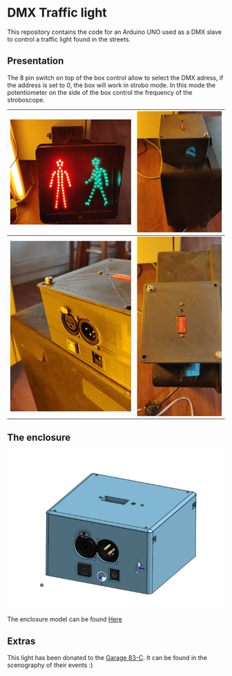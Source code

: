 # DMX Traffic light

This repository contains the code for an Arduino UNO used as a DMX slave to control a traffic light found in the streets.

## Presentation

The 8 pin switch on top of the box control allow to select the DMX adress, if the address is set to 0, the box will work in strobo mode. In this mode the potentiometer on the side of the box control the frequency of the stroboscope.

|  ![front_traffic_light](images/IMG_20191103_165145.jpg) |  ![focus_box](images/IMG_20191103_165157.jpg) |
|---|---|
|  ![focus_box3](images/IMG_20191103_165208.jpg) |  ![focus_box2](images/IMG_20191103_165203.jpg) |

## The enclosure
![3dmodel](images/3d-model.png)

The enclosure model can be found [Here](https://cad.onshape.com/documents/5131ef4fd89604ad79183158/w/fa3255602ebe765a22643be1/e/97975a5d2dfca5557aa9c980)

## Extras 

This light has been donated to the [Garage 83-C](https://www.facebook.com/Garage83C/). It can be found in the scenography of their events :) 